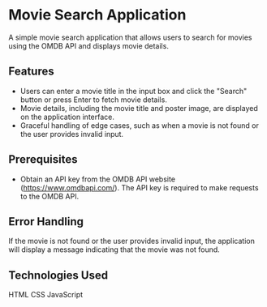 # Movie Search Application

A simple movie search application that allows users to search for movies using the OMDB API and displays movie details.

## Features

- Users can enter a movie title in the input box and click the "Search" button or press Enter to fetch movie details.
- Movie details, including the movie title and poster image, are displayed on the application interface.
- Graceful handling of edge cases, such as when a movie is not found or the user provides invalid input.

## Prerequisites

- Obtain an API key from the OMDB API website (https://www.omdbapi.com/). The API key is required to make requests to the OMDB API.

 ## Error Handling
If the movie is not found or the user provides invalid input, the application will display a message indicating that the movie was not found.

## Technologies Used
HTML
CSS
JavaScript
